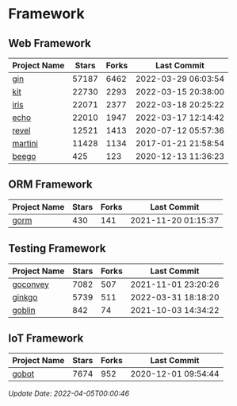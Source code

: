 # Framework

## Web Framework
| Project Name | Stars | Forks | Last Commit |
| ------------ | ----- | ----- | ----------- |
| [gin](https://github.com/gin-gonic/gin) | 57187 | 6462 | 2022-03-29 06:03:54 |
| [kit](https://github.com/go-kit/kit) | 22730 | 2293 | 2022-03-15 20:38:00 |
| [iris](https://github.com/kataras/iris) | 22071 | 2377 | 2022-03-18 20:25:22 |
| [echo](https://github.com/labstack/echo) | 22010 | 1947 | 2022-03-17 12:14:42 |
| [revel](https://github.com/revel/revel) | 12521 | 1413 | 2020-07-12 05:57:36 |
| [martini](https://github.com/go-martini/martini) | 11428 | 1134 | 2017-01-21 21:58:54 |
| [beego](https://github.com/astaxie/beego) | 425 | 123 | 2020-12-13 11:36:23 |

## ORM Framework
| Project Name | Stars | Forks | Last Commit |
| ------------ | ----- | ----- | ----------- |
| [gorm](https://github.com/jinzhu/gorm) | 430 | 141 | 2021-11-20 01:15:37 |

## Testing Framework
| Project Name | Stars | Forks | Last Commit |
| ------------ | ----- | ----- | ----------- |
| [goconvey](https://github.com/smartystreets/goconvey) | 7082 | 507 | 2021-11-01 23:20:26 |
| [ginkgo](https://github.com/onsi/ginkgo) | 5739 | 511 | 2022-03-31 18:18:20 |
| [goblin](https://github.com/franela/goblin) | 842 | 74 | 2021-10-03 14:34:22 |

## IoT Framework
| Project Name | Stars | Forks | Last Commit |
| ------------ | ----- | ----- | ----------- |
| [gobot](https://github.com/hybridgroup/gobot) | 7674 | 952 | 2020-12-01 09:54:44 |

*Update Date: 2022-04-05T00:00:46*